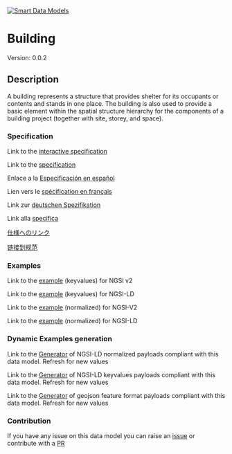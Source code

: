 [![Smart Data Models](https://smartdatamodels.org/wp-content/uploads/2022/01/SmartDataModels_logo.png "Logo")](https://smartdatamodels.org)
# Building
Version: 0.0.2

## Description 

A building represents a structure that provides shelter for its occupants or contents and stands in one place. The building is also used to provide a basic element within the spatial structure hierarchy for the components of a building project (together with site, storey, and space).
### Specification

Link to the [interactive specification](https://swagger.lab.fiware.org/?url=https://smart-data-models.github.io/dataModel.S4BLDG/Building/swagger.yaml)

Link to the [specification](https://github.com/smart-data-models/dataModel.S4BLDG/blob/master/Building/doc/spec.md)

Enlace a la [Especificación en español](https://github.com/smart-data-models/dataModel.S4BLDG/blob/master/Building/doc/spec_ES.md)

Lien vers le [spécification en français](https://github.com/smart-data-models/dataModel.S4BLDG/blob/master/Building/doc/spec_FR.md)

Link zur [deutschen Spezifikation](https://github.com/smart-data-models/dataModel.S4BLDG/blob/master/Building/doc/spec_DE.md)

Link alla [specifica](https://github.com/smart-data-models/dataModel.S4BLDG/blob/master/Building/doc/spec_IT.md)

[仕様へのリンク](https://github.com/smart-data-models/dataModel.S4BLDG/blob/master/Building/doc/spec_JA.md)

[链接到规范](https://github.com/smart-data-models/dataModel.S4BLDG/blob/master/Building/doc/spec_ZH.md)
### Examples

Link to the [example](https://smart-data-models.github.io/dataModel.S4BLDG/Building/examples/example.json) (keyvalues) for NGSI v2

Link to the [example](https://smart-data-models.github.io/dataModel.S4BLDG/Building/examples/example.jsonld) (keyvalues) for NGSI-LD

Link to the [example](https://smart-data-models.github.io/dataModel.S4BLDG/Building/examples/example-normalized.json) (normalized) for NGSI-V2

Link to the [example](https://smart-data-models.github.io/dataModel.S4BLDG/Building/examples/example-normalized.jsonld) (normalized) for NGSI-LD
### Dynamic Examples generation

Link to the [Generator](https://smartdatamodels.org/extra/ngsi-ld_generator.php?schemaUrl=https://raw.githubusercontent.com/smart-data-models/dataModel.S4BLDG/master/Building/schema.json&email=info@smartdatamodels.org) of NGSI-LD normalized payloads compliant with this data model. Refresh for new values

Link to the [Generator](https://smartdatamodels.org/extra/ngsi-ld_generator_keyvalues.php?schemaUrl=https://raw.githubusercontent.com/smart-data-models/dataModel.S4BLDG/master/Building/schema.json&email=info@smartdatamodels.org) of NGSI-LD keyvalues payloads compliant with this data model. Refresh for new values

Link to the [Generator](https://smartdatamodels.org/extra/geojson_features_generator.php?schemaUrl=https://raw.githubusercontent.com/smart-data-models/dataModel.S4BLDG/master/Building/schema.json&email=info@smartdatamodels.org) of geojson feature format payloads compliant with this data model. Refresh for new values
### Contribution

 If you have any issue on this data model you can raise an [issue](https://github.com/smart-data-models/dataModel.S4BLDG/issues)  or contribute with a [PR](https://github.com/smart-data-models/dataModel.S4BLDG/pulls)